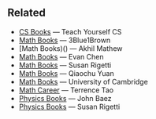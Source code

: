 ## Related

- [CS Books](https://teachyourselfcs.com/) — Teach Yourself CS
- [Math Books](https://www.3blue1brown.com/blog/book-recommendations) — 3Blue1Brown
- [Math Books)() — Akhil Mathew
- [Math Books](https://web.evanchen.cc/recommend.html) — Evan Chen
- [Math Books](https://www.susanrigetti.com/math) — Susan Rigetti
- [Math Books](https://qchu.wordpress.com/reading-recommendations/) — Qiaochu Yuan
- [Math Books](https://www.maths.cam.ac.uk/undergrad/admissions/files/admissions/reading-list.pdf) — University of Cambridge
- [Math Career](https://terrytao.wordpress.com/career-advice/) — Terrence Tao
- [Physics Books](https://math.ucr.edu/home/baez/books.html) — John Baez
- [Physics Books](https://www.susanrigetti.com/physics) — Susan Rigetti
